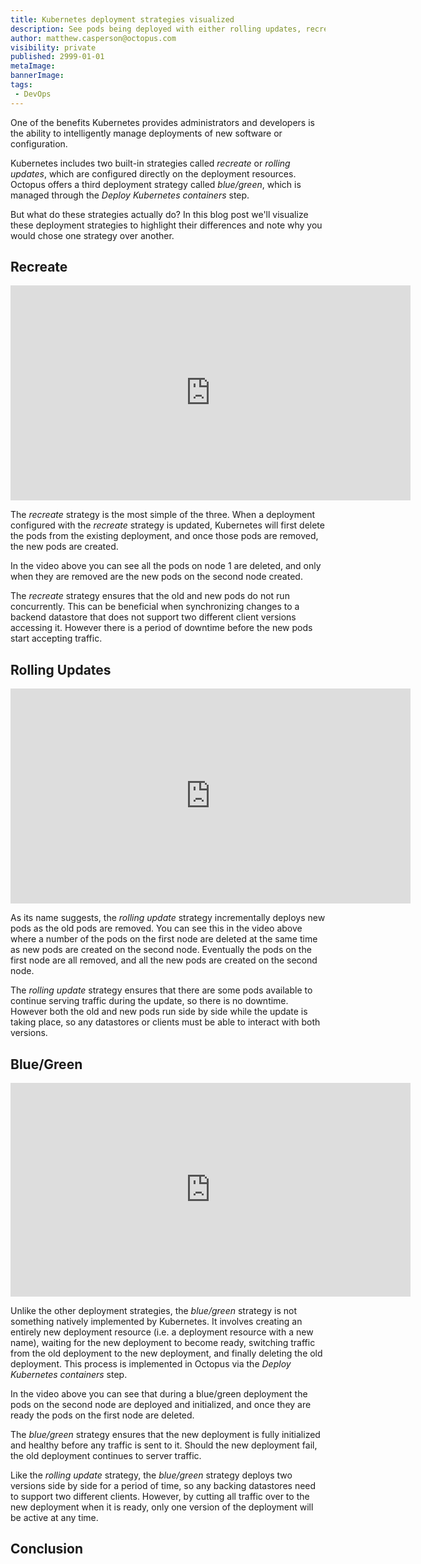 ```yaml
---
title: Kubernetes deployment strategies visualized
description: See pods being deployed with either rolling updates, recreates or blue/green deployments.
author: matthew.casperson@octopus.com
visibility: private
published: 2999-01-01
metaImage:
bannerImage:
tags:
 - DevOps
---
```


One of the benefits Kubernetes provides administrators and developers is the ability to intelligently manage deployments of new software or configuration.

Kubernetes includes two built-in strategies called *recreate* or *rolling updates*, which are configured directly on the deployment resources. Octopus offers a third deployment strategy called *blue/green*, which is managed through the *Deploy Kubernetes containers* step.

But what do these strategies actually do? In this blog post we'll visualize these deployment strategies to highlight their differences and note why you would chose one strategy over another.

## Recreate

<iframe src="https://fast.wistia.net/embed/iframe/1naw15ylem" title="recreate Video" allowtransparency="true" frameborder="0" scrolling="no" class="wistia_embed" name="wistia_embed" allowfullscreen mozallowfullscreen webkitallowfullscreen oallowfullscreen msallowfullscreen width="640" height="344" qualityMin="720"></iframe>
<script src="https://fast.wistia.net/assets/external/E-v1.js" async></script>

The *recreate* strategy is the most simple of the three. When a deployment configured with the *recreate* strategy is updated, Kubernetes will first delete the pods from the existing deployment, and once those pods are removed, the new pods are created.

In the video above you can see all the pods on node 1 are deleted, and only when they are removed are the new pods on the second node created.

The *recreate* strategy ensures that the old and new pods do not run concurrently. This can be beneficial when synchronizing changes to a backend datastore that does not support two different client versions accessing it. However there is a period of downtime before the new pods start accepting traffic.

## Rolling Updates

<iframe src="https://fast.wistia.net/embed/iframe/5p253x9845" title="rollingupdate Video" allowtransparency="true" frameborder="0" scrolling="no" class="wistia_embed" name="wistia_embed" allowfullscreen mozallowfullscreen webkitallowfullscreen oallowfullscreen msallowfullscreen width="640" height="344" qualityMin="720"></iframe>
<script src="https://fast.wistia.net/assets/external/E-v1.js" async></script>

As its name suggests, the *rolling update* strategy incrementally deploys new pods as the old pods are removed. You can see this in the video above where a number of the pods on the first node are deleted at the same time as new pods are created on the second node. Eventually the pods on the first node are all removed, and all the new pods are created on the second node.

The *rolling update* strategy ensures that there are some pods available to continue serving traffic during the update, so there is no downtime. However both the old and new pods run side by side while the update is taking place, so any datastores or clients must be able to interact with both versions.

## Blue/Green

<iframe src="https://fast.wistia.net/embed/iframe/445p3d8nyb" title="bluegreen Video" allowtransparency="true" frameborder="0" scrolling="no" class="wistia_embed" name="wistia_embed" allowfullscreen mozallowfullscreen webkitallowfullscreen oallowfullscreen msallowfullscreen width="640" height="342" qualityMin="720"></iframe>
<script src="https://fast.wistia.net/assets/external/E-v1.js" async></script>

Unlike the other deployment strategies, the *blue/green* strategy is not something natively implemented by Kubernetes. It involves creating an entirely new deployment resource (i.e. a deployment resource with a new name), waiting for the new deployment to become ready, switching traffic from the old deployment to the new deployment, and finally deleting the old deployment. This process is implemented in Octopus via the *Deploy Kubernetes containers* step.

In the video above you can see that during a blue/green deployment the pods on the second node are deployed and initialized, and once they are ready the pods on the first node are deleted.

The *blue/green* strategy ensures that the new deployment is fully initialized and healthy before any traffic is sent to it. Should the new deployment fail, the old deployment continues to server traffic.

Like the *rolling update* strategy, the *blue/green* strategy deploys two versions side by side for a period of time, so any backing datastores need to support two different clients. However, by cutting all traffic over to the new deployment when it is ready, only one version of the deployment will be active at any time.

## Conclusion
